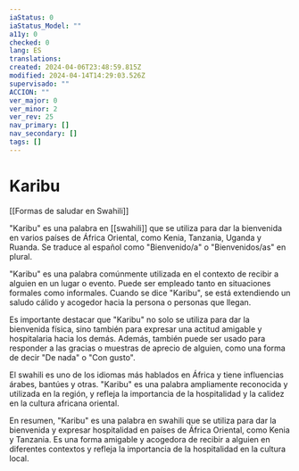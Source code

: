 ```yaml
---
iaStatus: 0
iaStatus_Model: ""
a11y: 0
checked: 0
lang: ES
translations: 
created: 2024-04-06T23:48:59.815Z
modified: 2024-04-14T14:29:03.526Z
supervisado: ""
ACCION: ""
ver_major: 0
ver_minor: 2
ver_rev: 25
nav_primary: []
nav_secondary: []
tags: []
---
```

# Karibu

[[Formas de saludar en Swahili]]

"Karibu" es una palabra en [[swahili]] que se utiliza para dar la bienvenida en varios países de África Oriental, como Kenia, Tanzania, Uganda y Ruanda. Se traduce al español como "Bienvenido/a" o "Bienvenidos/as" en plural.

"Karibu" es una palabra comúnmente utilizada en el contexto de recibir a alguien en un lugar o evento. Puede ser empleado tanto en situaciones formales como informales. Cuando se dice "Karibu", se está extendiendo un saludo cálido y acogedor hacia la persona o personas que llegan.

Es importante destacar que "Karibu" no solo se utiliza para dar la bienvenida física, sino también para expresar una actitud amigable y hospitalaria hacia los demás. Además, también puede ser usado para responder a las gracias o muestras de aprecio de alguien, como una forma de decir "De nada" o "Con gusto".

El swahili es uno de los idiomas más hablados en África y tiene influencias árabes, bantúes y otras. "Karibu" es una palabra ampliamente reconocida y utilizada en la región, y refleja la importancia de la hospitalidad y la calidez en la cultura africana oriental.

En resumen, "Karibu" es una palabra en swahili que se utiliza para dar la bienvenida y expresar hospitalidad en países de África Oriental, como Kenia y Tanzania. Es una forma amigable y acogedora de recibir a alguien en diferentes contextos y refleja la importancia de la hospitalidad en la cultura local.